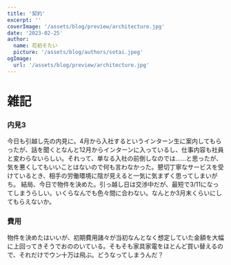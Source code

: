 ```yaml
---
title: '契約'
excerpt: ''
coverImage: '/assets/blog/preview/architecture.jpg'
date: '2023-02-25'
author:
  name: 花初そたい
  picture: '/assets/blog/authors/sotai.jpeg'
ogImage:
  url: '/assets/blog/preview/architecture.jpg'
---
```

# 雑記
### 内見3
今日も引越し先の内見に。4月から入社するというインターン生に案内してもらったが、話を聞くとなんと12月からインターンに入っているし、仕事内容も社員と変わらないらしい。それって、単なる入社の前倒しなのでは……と思ったが、気を悪くしてもいいことはないので何も言わなかった。懇切丁寧なサービスを受けているとき、相手の労働環境に陰が見えると一気に気まずく思ってしまいがち。
結局、今日で物件を決めた。引っ越し日は交渉中だが、最短で3/11になってしまうらしい。いくらなんでも色々間に合わない。なんとか3月末くらいにしてもらえないか。

### 費用
物件を決めたはいいが、初期費用諸々が当初なんとなく想定していた金額を大幅に上回ってきそうでおののいている。そもそも家具家電をほとんど買い替えるので、それだけでウン十万は飛ぶ。どうなってしまうんだ？